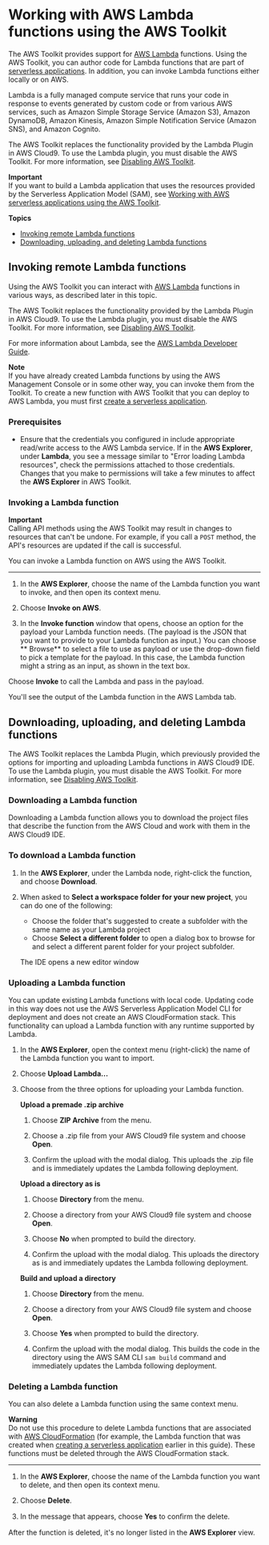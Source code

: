# Working with AWS Lambda functions using the AWS Toolkit<a name="lambda-toolkit"></a>

The AWS Toolkit provides support for [AWS Lambda](https://aws.amazon.com/lambda/) functions\. Using the AWS Toolkit, you can author code for Lambda functions that are part of [serverless applications](https://aws.amazon.com/serverless/)\. In addition, you can invoke Lambda functions either locally or on AWS\.

Lambda is a fully managed compute service that runs your code in response to events generated by custom code or from various AWS services, such as Amazon Simple Storage Service \(Amazon S3\), Amazon DynamoDB, Amazon Kinesis, Amazon Simple Notification Service \(Amazon SNS\), and Amazon Cognito\.

The AWS Toolkit replaces the functionality provided by the Lambda Plugin in AWS Cloud9\. To use the Lambda plugin, you must disable the AWS Toolkit\. For more information, see [Disabling AWS Toolkit](toolkit-welcome.md#disable-toolkit)\. 

**Important**  
If you want to build a Lambda application that uses the resources provided by the Serverless Application Model \(SAM\), see [Working with AWS serverless applications using the AWS Toolkit](serverless-apps-toolkit.md)\.

**Topics**
+ [Invoking remote Lambda functions](#remote-lambda)
+ [Downloading, uploading, and deleting Lambda functions](#import-upload-delete-lambda)

## Invoking remote Lambda functions<a name="remote-lambda"></a>

Using the AWS Toolkit you can interact with [AWS Lambda](https://aws.amazon.com/lambda/) functions in various ways, as described later in this topic\.

The AWS Toolkit replaces the functionality provided by the Lambda Plugin in AWS Cloud9\. To use the Lambda plugin, you must disable the AWS Toolkit\. For more information, see [Disabling AWS Toolkit](toolkit-welcome.md#disable-toolkit)\. 

For more information about Lambda, see the [AWS Lambda Developer Guide](https://docs.aws.amazon.com/lambda/latest/dg/)\. 

**Note**  
If you have already created Lambda functions by using the AWS Management Console or in some other way, you can invoke them from the Toolkit\. To create a new function with AWS Toolkit that you can deploy to AWS Lambda, you must first [create a serverless application](serverless-apps-toolkit.md#sam-create)\.

### Prerequisites<a name="remote-lambda-prereq"></a>
+ Ensure that the credentials you configured in include appropriate read/write access to the AWS Lambda service\. If in the **AWS Explorer**, under **Lambda**, you see a message similar to "Error loading Lambda resources", check the permissions attached to those credentials\. Changes that you make to permissions will take a few minutes to affect the **AWS Explorer** in AWS Toolkit\.

### Invoking a Lambda function<a name="invoke-lam-func"></a>

**Important**  
Calling API methods using the AWS Toolkit may result in changes to resources that can't be undone\. For example, if you call a `POST` method, the API's resources are updated if the call is successful\. 

You can invoke a Lambda function on AWS using the AWS Toolkit\.

****

1. In the **AWS Explorer**, choose the name of the Lambda function you want to invoke, and then open its context menu\.

1. Choose **Invoke on AWS**\.

1. In the **Invoke function** window that opens, choose an option for the payload your Lambda function needs\. \(The payload is the JSON that you want to provide to your Lambda function as input\.\) You can choose ** Browse** to select a file to use as payload or use the drop\-down field to pick a template for the payload\. In this case, the Lambda function might a string as an input, as shown in the text box\.

Choose **Invoke** to call the Lambda and pass in the payload\.

You'll see the output of the Lambda function in the AWS Lambda tab\.

## Downloading, uploading, and deleting Lambda functions<a name="import-upload-delete-lambda"></a>

The AWS Toolkit replaces the Lambda Plugin, which previously provided the options for importing and uploading Lambda functions in AWS Cloud9 IDE\. To use the Lambda plugin, you must disable the AWS Toolkit\. For more information, see [Disabling AWS Toolkit](toolkit-welcome.md#disable-toolkit)\.

### Downloading a Lambda function<a name="w52aac25c25c15b5"></a>

Downloading a Lambda function allows you to download the project files that describe the function from the AWS Cloud and work with them in the AWS Cloud9 IDE\.

### To download a Lambda function

1. In the **AWS Explorer**, under the Lambda node, right\-click the function, and choose **Download**\.

1. When asked to **Select a workspace folder for your new project**, you can do one of the following:
   + Choose the folder that's suggested to create a subfolder with the same name as your Lambda project 
   + Choose **Select a different folder** to open a dialog box to browse for and select a different parent folder for your project subfolder\. 

   The IDE opens a new editor window 

### Uploading a Lambda function<a name="w52aac25c25c15b7"></a>

You can update existing Lambda functions with local code\. Updating code in this way does not use the AWS Serverless Application Model CLI for deployment and does not create an AWS CloudFormation stack\. This functionality can upload a Lambda function with any runtime supported by Lambda\.

1. In the **AWS Explorer**, open the context menu \(right\-click\) the name of the Lambda function you want to import\.

1. Choose **Upload Lambda\.\.\.**

1. Choose from the three options for uploading your Lambda function\.

   **Upload a premade \.zip archive**

   1. Choose **ZIP Archive** from the menu\.

   1. Choose a \.zip file from your AWS Cloud9 file system and choose **Open**\.

   1. Confirm the upload with the modal dialog\. This uploads the \.zip file and is immediately updates the Lambda following deployment\.

   **Upload a directory as is**

   1. Choose **Directory** from the menu\.

   1. Choose a directory from your AWS Cloud9 file system and choose **Open**\.

   1. Choose **No** when prompted to build the directory\.

   1. Confirm the upload with the modal dialog\. This uploads the directory as is and immediately updates the Lambda following deployment\.

   **Build and upload a directory**

   1. Choose **Directory** from the menu\.

   1. Choose a directory from your AWS Cloud9 file system and choose **Open**\.

   1. Choose **Yes** when prompted to build the directory\.

   1. Confirm the upload with the modal dialog\. This builds the code in the directory using the AWS SAM CLI `sam build` command and immediately updates the Lambda following deployment\.

### Deleting a Lambda function<a name="delete-lambda"></a>

You can also delete a Lambda function using the same context menu\.

**Warning**  
Do not use this procedure to delete Lambda functions that are associated with [AWS CloudFormation](https://docs.aws.amazon.com/cloudformation/) \(for example, the Lambda function that was created when [creating a serverless application](serverless-apps-toolkit.md#sam-create) earlier in this guide\)\. These functions must be deleted through the AWS CloudFormation stack\.

****

1. In the **AWS Explorer**, choose the name of the Lambda function you want to delete, and then open its context menu\.

1. Choose **Delete**\.

1. In the message that appears, choose **Yes** to conﬁrm the delete\.

After the function is deleted, it's no longer listed in the **AWS Explorer** view\.